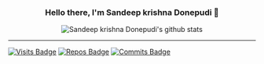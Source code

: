 
### <center> Hello there, I'm Sandeep krishna Donepudi 👋 </center>

<center>

![Sandeep krishna Donepudi's github stats](https://github-readme-stats.vercel.app/api?username=sandeep-krishna&show_icons=true&theme=react)
</center>

<hr>
<div align='left'>

[![Visits Badge](https://badges.pufler.dev/visits/sandeep-krishna/sandeep-krishna)](https://github.com/sandeep-krishna/sandeep-krishna)
[![Repos Badge](https://badges.pufler.dev/repos/sandeep-krishna)](https://github.com/sandeep-krishna/sandeep-krishna)
[![Commits Badge](https://badges.pufler.dev/commits/monthly/sandeep-krishna)](https://badges.pufler.dev)

</div>


